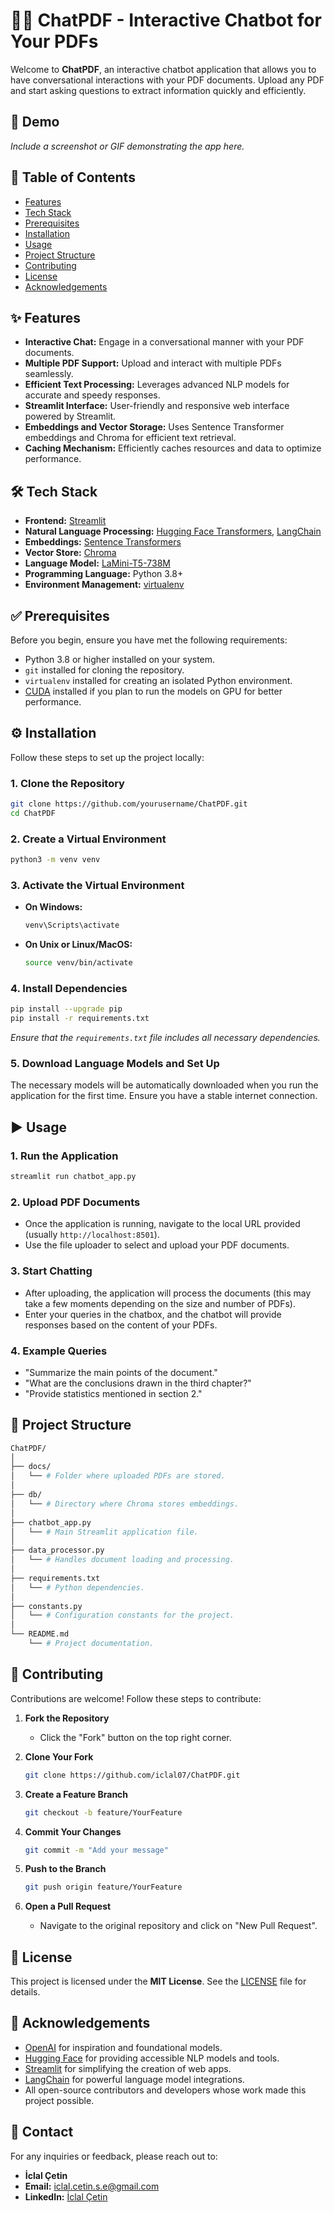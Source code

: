 # 🦜📄 ChatPDF - Interactive Chatbot for Your PDFs

Welcome to **ChatPDF**, an interactive chatbot application that allows you to have conversational interactions with your PDF documents. Upload any PDF and start asking questions to extract information quickly and efficiently.

## 🚀 Demo

*Include a screenshot or GIF demonstrating the app here.*

## 📖 Table of Contents

- [Features](#features)
- [Tech Stack](#tech-stack)
- [Prerequisites](#prerequisites)
- [Installation](#installation)
- [Usage](#usage)
- [Project Structure](#project-structure)
- [Contributing](#contributing)
- [License](#license)
- [Acknowledgements](#acknowledgements)

## ✨ Features

- **Interactive Chat:** Engage in a conversational manner with your PDF documents.
- **Multiple PDF Support:** Upload and interact with multiple PDFs seamlessly.
- **Efficient Text Processing:** Leverages advanced NLP models for accurate and speedy responses.
- **Streamlit Interface:** User-friendly and responsive web interface powered by Streamlit.
- **Embeddings and Vector Storage:** Uses Sentence Transformer embeddings and Chroma for efficient text retrieval.
- **Caching Mechanism:** Efficiently caches resources and data to optimize performance.

## 🛠️ Tech Stack

- **Frontend:** [Streamlit](https://streamlit.io/)
- **Natural Language Processing:** [Hugging Face Transformers](https://huggingface.co/transformers/), [LangChain](https://github.com/hwchase17/langchain)
- **Embeddings:** [Sentence Transformers](https://www.sbert.net/)
- **Vector Store:** [Chroma](https://www.trychroma.com/)
- **Language Model:** [LaMini-T5-738M](https://huggingface.co/MBZUAI/LaMini-T5-738M)
- **Programming Language:** Python 3.8+
- **Environment Management:** [virtualenv](https://virtualenv.pypa.io/en/latest/)

## ✅ Prerequisites

Before you begin, ensure you have met the following requirements:

- Python 3.8 or higher installed on your system.
- `git` installed for cloning the repository.
- `virtualenv` installed for creating an isolated Python environment.
- [CUDA](https://developer.nvidia.com/cuda-downloads) installed if you plan to run the models on GPU for better performance.

## ⚙️ Installation

Follow these steps to set up the project locally:

### 1. Clone the Repository

```bash
git clone https://github.com/yourusername/ChatPDF.git
cd ChatPDF
```

### 2. Create a Virtual Environment

```bash
python3 -m venv venv
```

### 3. Activate the Virtual Environment

- **On Windows:**
  ```bash
  venv\Scripts\activate
  ```
- **On Unix or Linux/MacOS:**
  ```bash
  source venv/bin/activate
  ```

### 4. Install Dependencies

```bash
pip install --upgrade pip
pip install -r requirements.txt
```

*Ensure that the `requirements.txt` file includes all necessary dependencies.*

### 5. Download Language Models and Set Up

The necessary models will be automatically downloaded when you run the application for the first time. Ensure you have a stable internet connection.

## ▶️ Usage

### 1. Run the Application

```bash
streamlit run chatbot_app.py
```

### 2. Upload PDF Documents

- Once the application is running, navigate to the local URL provided (usually `http://localhost:8501`).
- Use the file uploader to select and upload your PDF documents.

### 3. Start Chatting

- After uploading, the application will process the documents (this may take a few moments depending on the size and number of PDFs).
- Enter your queries in the chatbox, and the chatbot will provide responses based on the content of your PDFs.

### 4. Example Queries

- "Summarize the main points of the document."
- "What are the conclusions drawn in the third chapter?"
- "Provide statistics mentioned in section 2."

## 📁 Project Structure

```bash
ChatPDF/
│
├── docs/
│   └── # Folder where uploaded PDFs are stored.
│
├── db/
│   └── # Directory where Chroma stores embeddings.
│
├── chatbot_app.py
│   └── # Main Streamlit application file.
│
├── data_processor.py
│   └── # Handles document loading and processing.
│
├── requirements.txt
│   └── # Python dependencies.
│
├── constants.py
│   └── # Configuration constants for the project.
│
└── README.md
    └── # Project documentation.
```

## 🤝 Contributing

Contributions are welcome! Follow these steps to contribute:

1. **Fork the Repository**
   - Click the "Fork" button on the top right corner.

2. **Clone Your Fork**

   ```bash
   git clone https://github.com/iclal07/ChatPDF.git
   ```

3. **Create a Feature Branch**

   ```bash
   git checkout -b feature/YourFeature
   ```

4. **Commit Your Changes**

   ```bash
   git commit -m "Add your message"
   ```

5. **Push to the Branch**

   ```bash
   git push origin feature/YourFeature
   ```

6. **Open a Pull Request**
   - Navigate to the original repository and click on "New Pull Request".

## 📜 License

This project is licensed under the **MIT License**. See the [LICENSE](LICENSE) file for details.

## 🙏 Acknowledgements

- [OpenAI](https://openai.com/) for inspiration and foundational models.
- [Hugging Face](https://huggingface.co/) for providing accessible NLP models and tools.
- [Streamlit](https://streamlit.io/) for simplifying the creation of web apps.
- [LangChain](https://github.com/hwchase17/langchain) for powerful language model integrations.
- All open-source contributors and developers whose work made this project possible.

## 📧 Contact

For any inquiries or feedback, please reach out to:

- **İclal Çetin**
- **Email:** iclal.cetin.s.e@gmail.com
- **LinkedIn:** [İclal Çetin](https://www.linkedin.com/in/iclalcetin)

